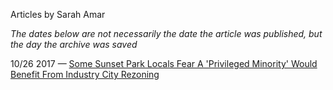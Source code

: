 Articles by Sarah Amar

*The dates below are not necessarily the date the article was published, but the day the archive was saved*

10/26 2017 — [Some Sunset Park Locals Fear A 'Privileged Minority' Would Benefit From Industry City Rezoning](https://web.archive.org/web/20171026143256/http://gothamist.com/2017/10/25/industry_city_rezoning_hearing.php)  
